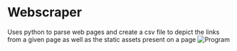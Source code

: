 # Webscraper
Uses python to parse web pages and create a csv file to depict the links from a given page as well as the static assets present on a page
![Program](https://drive.google.com/file/d/1EzMFjVVxD5tfh4RamyIfoAlljfMl3U5J/view?usp=sharing)
